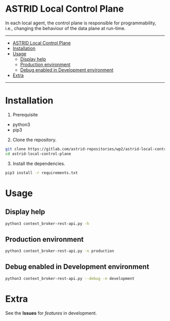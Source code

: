 # ASTRID Local Control Plane

In each local agent, the control plane is responsible for programmability, i.e., changing the behaviour of the data plane at run-time.

---

- [ASTRID Local Control Plane](#astrid-local-control-plane)
- [Installation](#installation)
- [Usage](#usage)
  - [Display help](#display-help)
  - [Production environment](#production-environment)
  - [Debug enabled in Development environment](#debug-enabled-in-development-environment)
- [Extra](#extra)

---

# Installation

1. Prerequisite

- python3
- pip3

2. Clone the repository.

```bash
git clone https://gitlab.com/astrid-repositories/wp2/astrid-local-control-plane.git
cd astrid-local-control-plane
```

3. Install the dependencies.

```bash
pip3 install -r requirements.txt
```

# Usage

## Display help

```bash
python3 context_broker-rest-api.py -h
```

## Production environment

```bash
python3 context_broker-rest-api.py -n production
```

## Debug enabled in Development environment

```bash
python3 context_broker-rest-api.py --debug -n development
```

# Extra

See the **Issues** for *features* in development.


